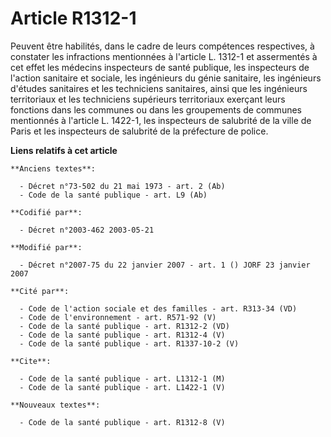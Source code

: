 # Article R1312-1

Peuvent être habilités, dans le cadre de leurs compétences respectives, à constater les infractions mentionnées à l'article
L. 1312-1 et assermentés à cet effet les médecins inspecteurs de santé publique, les inspecteurs de l'action sanitaire et
sociale, les ingénieurs du génie sanitaire, les ingénieurs d'études sanitaires et les techniciens sanitaires, ainsi que les
ingénieurs territoriaux et les techniciens supérieurs territoriaux exerçant leurs fonctions dans les communes ou dans les
groupements de communes mentionnés à l'article L. 1422-1, les inspecteurs de salubrité de la ville de Paris et les
inspecteurs de salubrité de la préfecture de police.

**Liens relatifs à cet article**

	**Anciens textes**:

	  - Décret n°73-502 du 21 mai 1973 - art. 2 (Ab)
	  - Code de la santé publique - art. L9 (Ab)

	**Codifié par**:

	  - Décret n°2003-462 2003-05-21

	**Modifié par**:

	  - Décret n°2007-75 du 22 janvier 2007 - art. 1 () JORF 23 janvier 2007

	**Cité par**:

	  - Code de l'action sociale et des familles - art. R313-34 (VD)
	  - Code de l'environnement - art. R571-92 (V)
	  - Code de la santé publique - art. R1312-2 (VD)
	  - Code de la santé publique - art. R1312-4 (V)
	  - Code de la santé publique - art. R1337-10-2 (V)

	**Cite**:

	  - Code de la santé publique - art. L1312-1 (M)
	  - Code de la santé publique - art. L1422-1 (V)

	**Nouveaux textes**:

	  - Code de la santé publique - art. R1312-8 (V)
